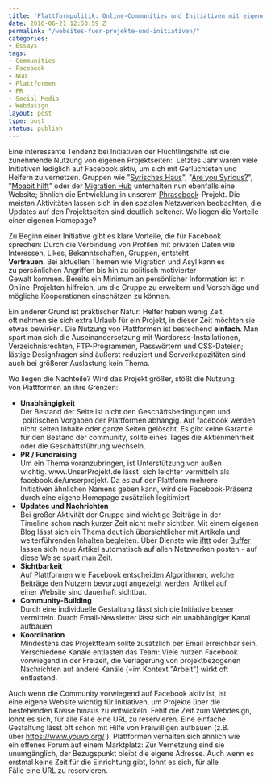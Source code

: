 ```yaml
---
title: 'Plattformpolitik: Online-Communities und Initiativen mit eigener Website'
date: 2016-06-21 12:53:59 Z
permalink: "/websites-fuer-projekte-und-initiativen/"
categories:
- Essays
tags:
- Communities
- Facebook
- NGO
- Plattformen
- PR
- Social Media
- Webdesign
layout: post
type: post
status: publish
---
```


Eine interessante Tendenz bei Initiativen der Flüchtlingshilfe ist die zunehmende Nutzung von eigenen Projektseiten:  Letztes Jahr waren viele Initiativen lediglich auf Facebook aktiv, um sich mit Geflüchteten und Helfern zu vernetzen. Gruppen wie "<a href="http://syrischeshaus.de/">Syrisches Haus</a>", "<a href="http://areyousyrious.org/">Are you Syrious?</a>", "<a href="http://moabit-hilft.com/">Moabit hilft</a>" oder der <a href="http://www.startupaid.io/#!migration-hub/ncnnm">Migration Hub</a> unterhalten nun ebenfalls eine Website; ähnlich die Entwicklung in unserem <a href="http://refugeephrasebook.de">Phrasebook</a>-Projekt. Die meisten Aktivitäten lassen sich in den sozialen Netzwerken beobachten, die Updates auf den Projektseiten sind deutlich seltener. Wo liegen die Vorteile einer eigenen Homepage?

<!-- more -->

<p>Zu Beginn einer Initiative gibt es klare Vorteile, die für Facebook sprechen: Durch die Verbindung von Profilen mit privaten Daten wie Interessen, Likes, Bekanntschaften, Gruppen, entsteht <strong>Vertrauen</strong>. Bei aktuellen Themen wie Migration und Asyl kann es zu persönlichen Angriffen bis hin zu politisch motivierter Gewalt kommen. Bereits ein Minimum an persönlicher Information ist in Online-Projekten hilfreich, um die Gruppe zu erweitern und Vorschläge und mögliche Kooperationen einschätzen zu können.</p>
<p>Ein anderer Grund ist praktischer Natur: Helfer haben wenig Zeit, oft nehmen sie sich extra Urlaub für ein Projekt, in dieser Zeit möchten sie etwas bewirken. Die Nutzung von Plattformen ist bestechend <strong>einfach</strong>. Man spart man sich die Auseinandersetzung mit Wordpress-Installationen, Verzeichnisrechten, FTP-Programmen, Passwörtern und CSS-Dateien; lästige Designfragen sind äußerst reduziert und Serverkapazitäten sind auch bei größerer Auslastung kein Thema.</p>
<p>Wo liegen die Nachteile? Wird das Projekt größer, stößt die Nutzung von Plattformen an ihre Grenzen:</p>
<ul>
<li><strong>Unabhängigkeit<br />
</strong>Der Bestand der Seite ist nicht den Geschäftsbedingungen und  politischen Vorgaben der Plattformen abhängig. Auf facebook werden nicht selten Inhalte oder ganze Seiten gelöscht. Es gibt keine Garantie für den Bestand der community, sollte eines Tages die Aktienmehrheit oder die Geschäftsführung wechseln.</li>
<li><strong>PR / Fundraising</strong><br />
Um ein Thema voranzubringen, ist Unterstützung von außen wichtig. www.UnserProjekt.de lässt  sich leichter vermitteln als facebook.de/unserprojekt. Da es auf der Plattform mehrere Initiativen ähnlichen Namens geben kann, wird die Facebook-Präsenz durch eine eigene Homepage zusätzlich legitimiert</li>
<li><strong>Updates und Nachrichten</strong><br />
Bei großer Aktivität der Gruppe sind wichtige Beiträge in der Timeline schon nach kurzer Zeit nicht mehr sichtbar. Mit einem eigenen Blog lässt sich ein Thema deutlich übersichtlicher mit Artikeln und weiterführenden Inhalten begleiten. Über Dienste wie <a href="https://ifttt.com/">ifttt</a> oder <a href="https://buffer.com/">Buffer</a> lassen sich neue Artikel automatisch auf allen Netzwerken posten - auf diese Weise spart man Zeit.</li>
<li><strong>Sichtbarkeit</strong><br />
Auf Plattformen wie Facebook entscheiden Algorithmen, welche Beiträge den Nutzern bevorzugt angezeigt werden. Artikel auf einer Website sind dauerhaft sichtbar.</li>
<li><strong>Community-Building<br />
</strong>Durch eine individuelle Gestaltung lässt sich die Initiative besser vermitteln. Durch Email-Newsletter lässt sich ein unabhängiger Kanal aufbauen</li>
<li><strong>Koordination</strong><br />
Mindestens das Projektteam sollte zusätzlich per Email erreichbar sein. Verschiedene Kanäle entlasten das Team: Viele nutzen Facebook vorwiegend in der Freizeit, die Verlagerung von projektbezogenen Nachrichten auf andere Kanäle (=im Kontext "Arbeit") wirkt oft entlastend.</li>
</ul>
<p>Auch wenn die Community vorwiegend auf Facebook aktiv ist, ist eine eigene Website wichtig für Initiativen, um Projekte über die bestehenden Kreise hinaus zu entwickeln. Fehlt die Zeit zum Webdesign, lohnt es sich, für alle Fälle eine URL zu reservieren. Eine einfache Gestaltung lässt oft schon mit Hilfe von Freiwilligen aufbauen (z.B. über <a href="https://www.youvo.org/">https://www.youvo.org/</a> ). Plattformen verhalten sich ähnlich wie ein offenes Forum auf einem Marktplatz: Zur Vernetzung sind sie unumgänglich, der Bezugspunkt bleibt die eigene Adresse. Auch wenn es erstmal keine Zeit für die Einrichtung gibt, lohnt es sich, für alle Fälle eine URL zu reservieren.</p>
